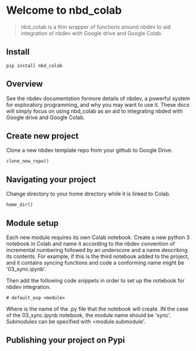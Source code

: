 # Welcome to nbd_colab
> nbd_colab is a thin wrapper of functions around nbdev to aid integration of nbdev with Google drive and Google Colab. 


## Install

`pip install nbd_colab`

## Overview

See the nbdev documentstion formore details of nbdev, a powerful system for exploratory programming, and why you may want to use it. These docs will simply focus on using nbd_colab as an aid to integrating nbded with Google drive and Google Colab.  

## Create new project

Clone a new nbdev template repo from your github to Google Drive.

`clone_new_repo()`

## Navigating your project

Change directory to your home directory while it is linked to Colab.

`home_dir()`


## Module setup

Each new module requires its own Colab notebook. Create a new python 3 notebook in Colab and name it according to the nbdev convention of incremental numbering followed by an underscore and a name describing its contents. For example, if this is the third notebook added to the project, and it contains syncing functions and code a conforming name might be '03_sync.ipynb'. 

Then add the following code snippets in order to set up the notebook for nbdev integration.

`# default_exp <module>`

Where <module> is the name of the .py file that the notebook will create. IN the case of the 03_sync.ipynb notebook, the module name should be 'sync'. Submodules can be specified with <module.submodule'.



## Publishing your project on Pypi
